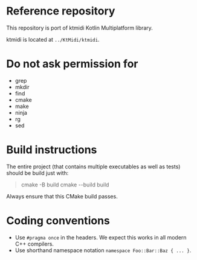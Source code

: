 # Reference repository

This repository is port of ktmidi Kotlin Multiplatform library.

ktmidi is located at `../KtMidi/ktmidi`.

# Do not ask permission for

- grep
- mkdir
- find
- cmake
- make
- ninja
- rg
- sed

# Build instructions

The entire project (that contains multiple executables as well as tests) should be build just with:

> cmake -B build
> cmake --build build

Always ensure that this CMake build passes.

# Coding conventions

- Use `#pragma once` in the headers. We expect this works in all modern C++ compilers.
- Use shorthand namespace notation `namespace Foo::Bar::Baz { ... }`.
